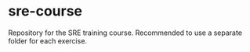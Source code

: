 # sre-course
 Repository for the SRE training course. Recommended to use a separate folder for each exercise.
